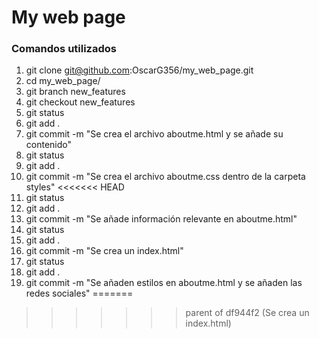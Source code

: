 # My web page
### Comandos utilizados
1. git clone git@github.com:OscarG356/my_web_page.git
2. cd my_web_page/
3. git branch new_features
4. git checkout new_features
5. git status
6. git add .
7. git commit -m "Se crea el archivo aboutme.html y se añade su contenido"
8.  git status
9. git add .
10. git commit -m "Se crea el archivo aboutme.css dentro de la carpeta styles"
<<<<<<< HEAD
11. git status
12. git add .
13. git commit -m "Se añade información relevante en aboutme.html"
14. git status
15. git add .
16. git commit -m "Se crea un index.html"
17. git status
18. git add .
19. git commit -m "Se añaden estilos en aboutme.html y se añaden las redes sociales"
=======
>>>>>>> parent of df944f2 (Se crea un index.html)

